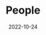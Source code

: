 ---
title: People
date: 2022-10-24

type: landing

sections:
  - block: people
    content:
      title: Meet the Team
      # Choose which groups/teams of users to display.
      #   Edit `user_groups` in each user's profile to add them to one or more of these groups.
      user_groups:
          - Principal Investigator
          - Members
      sort_by: Params.last_name
      sort_ascending: true
    design:
      show_interests: false
      show_role: true
      show_social: true
---